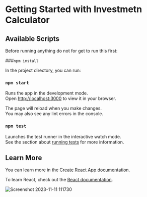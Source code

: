 # Getting Started with Investmetn Calculator

## Available Scripts

Before running anything do not for get to run this first:

###`npm install`

In the project directory, you can run:

### `npm start`

Runs the app in the development mode.\
Open [http://localhost:3000](http://localhost:3000) to view it in your browser.

The page will reload when you make changes.\
You may also see any lint errors in the console.

### `npm test`

Launches the test runner in the interactive watch mode.\
See the section about [running tests](https://facebook.github.io/create-react-app/docs/running-tests) for more information.

## Learn More

You can learn more in the [Create React App documentation](https://facebook.github.io/create-react-app/docs/getting-started).

To learn React, check out the [React documentation](https://reactjs.org/).

![Screenshot 2023-11-11 111730](https://github.com/nazero3/investment-app/assets/31309725/ad7fbcdf-5c68-4e62-bc88-1f3286c00f3e)
